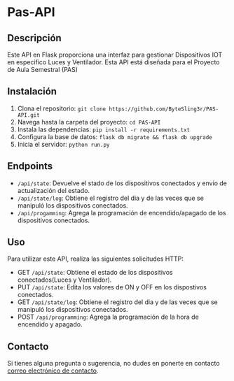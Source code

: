 # Pas-API

## Descripción
Este API en Flask proporciona una interfaz para gestionar Dispositivos IOT en especifico Luces y Ventilador. Esta API está diseñada para el Proyecto de Aula Semestral (PAS)

## Instalación
1. Clona el repositorio: `git clone https://github.com/ByteSling3r/PAS-API.git`
2. Navega hasta la carpeta del proyecto: `cd PAS-API`
3. Instala las dependencias: `pip install -r requirements.txt`
4. Configura la base de datos: `flask db migrate && flask db upgrade`
5. Inicia el servidor: `python run.py`

## Endpoints
- `/api/state`: Devuelve el stado de los dispositivos conectados y envio de actualización del estado.
- `/api/state/log`: Obtiene el registro del dia y de las veces que se manipuló los dispositivos conectados.
- `/api/progamming`: Agrega la programación de encendido/apagado de los dispositivos conectados.

## Uso
Para utilizar este API, realiza las siguientes solicitudes HTTP:

- GET `/api/state`: Obtiene el estado de los dispositivos conectados(Luces y Ventilador).
- PUT `/api/state`: Edita los valores de ON y OFF en los dispostivos conectados.
- GET `/api/state/log`: Obtiene el registro del dia y de las veces que se manipuló los dispositivos conectados.
- POST `/api/programming`: Agrega la programación de la hora de encendido y apagado.

## Contacto
Si tienes alguna pregunta o sugerencia, no dudes en ponerte en contacto [correo electrónico de contacto](mailto:juanddelgadoguerra@gmail.com).
